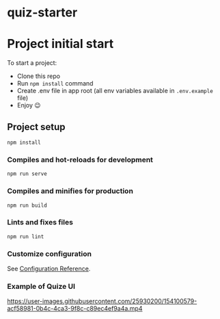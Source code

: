 # **quiz-starter**

# Project initial start
To start a project:
- Clone this repo
- Run `npm install` command
- Create .env file in app root (all env variables available in `.env.example` file)
- Enjoy 😉

## Project setup
```
npm install
```

### Compiles and hot-reloads for development
```
npm run serve
```

### Compiles and minifies for production
```
npm run build
```

### Lints and fixes files
```
npm run lint
```

### Customize configuration
See [Configuration Reference](https://cli.vuejs.org/config/).

### Example of Quize UI
https://user-images.githubusercontent.com/25930200/154100579-acf58981-0b4c-4ca3-9f8c-c89ec4ef9a4a.mp4


